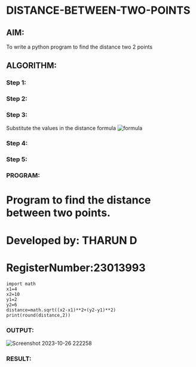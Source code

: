 # DISTANCE-BETWEEN-TWO-POINTS

## AIM:
To write a python program to find the distance two 2 points
## ALGORITHM:
### Step 1: 
### Step 2: 
### Step 3: 
Substitute the values in the distance formula  ![formula](/formula.JPG)
### Step 4: 
### Step 5: 
### PROGRAM:
# Program to find the distance between two points.
# Developed by: THARUN D
# RegisterNumber:23013993
~~~
import math
x1=4
x2=10
y1=2
y2=6
distance=math.sqrt((x2-x1)**2+(y2-y1)**2)
print(round(distance,2))
~~~


### OUTPUT:
![Screenshot 2023-10-26 222258](https://github.com/THARUNDT/DISTANCE-BETWEEN-TWO-POINTS/assets/144871537/71d3b37d-4e3c-49fb-aac2-e23359772a88)



### RESULT:
